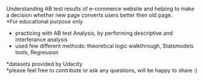  
Understanding AB test results of e-commerce website and helping to make a decision whether new page converts users better then old page.
<br> *For educational purpose only


- practicing with AB test Analysis, by performing descriptive and interferance analysis
- used few different methods: theoretical logic walkthrough, Statsmodels tools, Regression

*datasets provided by Udacity
<br>*please feel free to contribute or ask any questions, will be happy to share :)
